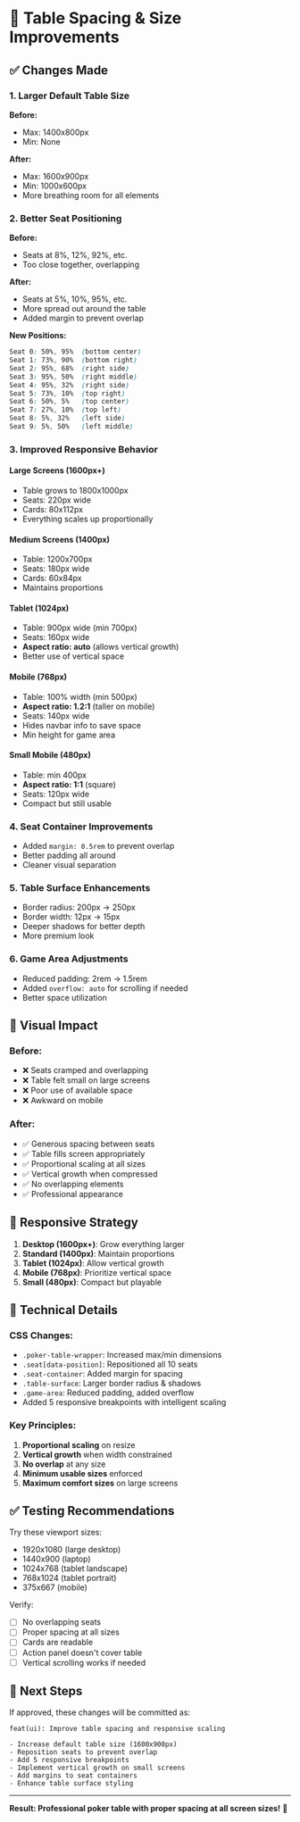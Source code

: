 # 🎯 Table Spacing & Size Improvements

## ✅ Changes Made

### 1. **Larger Default Table Size**
**Before:**
- Max: 1400x800px
- Min: None

**After:**
- Max: 1600x900px
- Min: 1000x600px
- More breathing room for all elements

### 2. **Better Seat Positioning**
**Before:**
- Seats at 8%, 12%, 92%, etc.
- Too close together, overlapping

**After:**
- Seats at 5%, 10%, 95%, etc.
- More spread out around the table
- Added margin to prevent overlap

**New Positions:**
```css
Seat 0: 50%, 95%  (bottom center)
Seat 1: 73%, 90%  (bottom right)
Seat 2: 95%, 68%  (right side)
Seat 3: 95%, 50%  (right middle)
Seat 4: 95%, 32%  (right side)
Seat 5: 73%, 10%  (top right)
Seat 6: 50%, 5%   (top center)
Seat 7: 27%, 10%  (top left)
Seat 8: 5%, 32%   (left side)
Seat 9: 5%, 50%   (left middle)
```

### 3. **Improved Responsive Behavior**

#### Large Screens (1600px+)
- Table grows to 1800x1000px
- Seats: 220px wide
- Cards: 80x112px
- Everything scales up proportionally

#### Medium Screens (1400px)
- Table: 1200x700px
- Seats: 180px wide
- Cards: 60x84px
- Maintains proportions

#### Tablet (1024px)
- Table: 900px wide (min 700px)
- Seats: 160px wide
- **Aspect ratio: auto** (allows vertical growth)
- Better use of vertical space

#### Mobile (768px)
- Table: 100% width (min 500px)
- **Aspect ratio: 1.2:1** (taller on mobile)
- Seats: 140px wide
- Hides navbar info to save space
- Min height for game area

#### Small Mobile (480px)
- Table: min 400px
- **Aspect ratio: 1:1** (square)
- Seats: 120px wide
- Compact but still usable

### 4. **Seat Container Improvements**
- Added `margin: 0.5rem` to prevent overlap
- Better padding all around
- Cleaner visual separation

### 5. **Table Surface Enhancements**
- Border radius: 200px → 250px
- Border width: 12px → 15px
- Deeper shadows for better depth
- More premium look

### 6. **Game Area Adjustments**
- Reduced padding: 2rem → 1.5rem
- Added `overflow: auto` for scrolling if needed
- Better space utilization

## 🎨 Visual Impact

### Before:
- ❌ Seats cramped and overlapping
- ❌ Table felt small on large screens
- ❌ Poor use of available space
- ❌ Awkward on mobile

### After:
- ✅ Generous spacing between seats
- ✅ Table fills screen appropriately
- ✅ Proportional scaling at all sizes
- ✅ Vertical growth when compressed
- ✅ No overlapping elements
- ✅ Professional appearance

## 📱 Responsive Strategy

1. **Desktop (1600px+)**: Grow everything larger
2. **Standard (1400px)**: Maintain proportions
3. **Tablet (1024px)**: Allow vertical growth
4. **Mobile (768px)**: Prioritize vertical space
5. **Small (480px)**: Compact but playable

## 🔧 Technical Details

### CSS Changes:
- `.poker-table-wrapper`: Increased max/min dimensions
- `.seat[data-position]`: Repositioned all 10 seats
- `.seat-container`: Added margin for spacing
- `.table-surface`: Larger border radius & shadows
- `.game-area`: Reduced padding, added overflow
- Added 5 responsive breakpoints with intelligent scaling

### Key Principles:
1. **Proportional scaling** on resize
2. **Vertical growth** when width constrained
3. **No overlap** at any size
4. **Minimum usable sizes** enforced
5. **Maximum comfort sizes** on large screens

## ✅ Testing Recommendations

Try these viewport sizes:
- 1920x1080 (large desktop)
- 1440x900 (laptop)
- 1024x768 (tablet landscape)
- 768x1024 (tablet portrait)
- 375x667 (mobile)

Verify:
- [ ] No overlapping seats
- [ ] Proper spacing at all sizes
- [ ] Cards are readable
- [ ] Action panel doesn't cover table
- [ ] Vertical scrolling works if needed

## 🚀 Next Steps

If approved, these changes will be committed as:
```
feat(ui): Improve table spacing and responsive scaling

- Increase default table size (1600x900px)
- Reposition seats to prevent overlap
- Add 5 responsive breakpoints
- Implement vertical growth on small screens
- Add margins to seat containers
- Enhance table surface styling
```

---

**Result: Professional poker table with proper spacing at all screen sizes!** 🎰
